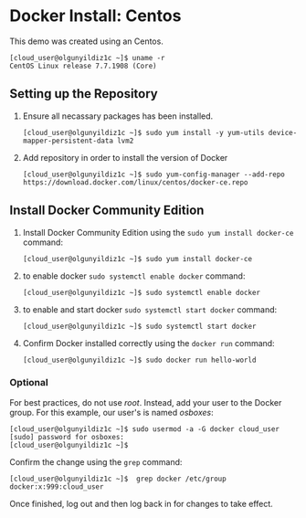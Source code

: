 # Docker Install: Centos

This demo was created using an Centos. 

```
[cloud_user@olgunyildiz1c ~]$ uname -r
CentOS Linux release 7.7.1908 (Core)
```
## Setting up the Repository

1. Ensure all necassary packages has been installed.

   ```[cloud_user@olgunyildiz1c ~]$ sudo yum install -y yum-utils device-mapper-persistent-data lvm2```

2. Add repository in order to install the version of Docker

    ```[cloud_user@olgunyildiz1c ~]$ sudo yum-config-manager --add-repo https://download.docker.com/linux/centos/docker-ce.repo```
    

## Install Docker Community Edition

1. Install Docker Community Edition using the `sudo yum install docker-ce` command:

   ```[cloud_user@olgunyildiz1c ~]$ sudo yum install docker-ce```
 
2. to enable  docker `sudo systemctl enable docker` command:

   ```[cloud_user@olgunyildiz1c ~]$ sudo systemctl enable docker```
   
3. to enable and start docker `sudo systemctl start docker` command:

   ```[cloud_user@olgunyildiz1c ~]$ sudo systemctl start docker```

4. Confirm Docker installed correctly using the `docker run` command:

   ```[cloud_user@olgunyildiz1c ~]$ sudo docker run hello-world``` 

### Optional

For best practices, do not use *root*. Instead, add your user to the Docker group. For this example, our user's is named *osboxes*: 
```
[cloud_user@olgunyildiz1c ~]$ sudo usermod -a -G docker cloud_user
[sudo] password for osboxes:
[cloud_user@olgunyildiz1c ~]$ 
```

Confirm the change using the `grep` command:
```
[cloud_user@olgunyildiz1c ~]$  grep docker /etc/group 
docker:x:999:cloud_user
```

Once finished, log out and then log back in for changes to take effect.
